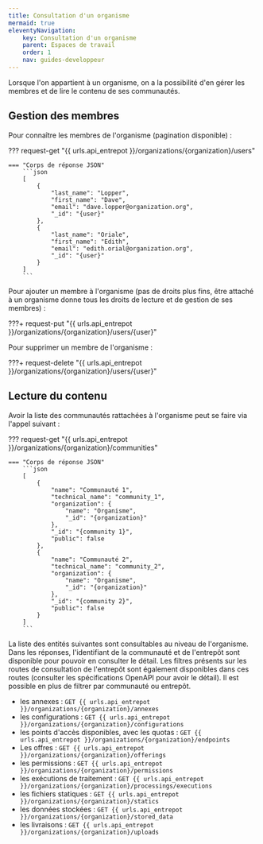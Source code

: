 ```yaml
---
title: Consultation d'un organisme
mermaid: true
eleventyNavigation:
    key: Consultation d'un organisme
    parent: Espaces de travail
    order: 1
    nav: guides-developpeur
---
```


Lorsque l'on appartient à un organisme, on a la possibilité d'en gérer les membres et de lire le contenu de ses communautés.

## Gestion des membres

Pour connaître les membres de l'organisme (pagination disponible) :

??? request-get "{{ urls.api_entrepot }}/organizations/{organization}/users"

    === "Corps de réponse JSON"
        ```json
        [
            {
                "last_name": "Lopper",
                "first_name": "Dave",
                "email": "dave.lopper@organization.org",
                "_id": "{user}"
            },
            {
                "last_name": "Oriale",
                "first_name": "Edith",
                "email": "edith.orial@organization.org",
                "_id": "{user}"
            }
        ]
        ```

Pour ajouter un membre à l'organisme (pas de droits plus fins, être attaché à un organisme donne tous les droits de lecture et de gestion de ses membres) :

???+ request-put "{{ urls.api_entrepot }}/organizations/{organization}/users/{user}"

Pour supprimer un membre de l'organisme :

???+ request-delete "{{ urls.api_entrepot }}/organizations/{organization}/users/{user}"

## Lecture du contenu

Avoir la liste des communautés rattachées à l'organisme peut se faire via l'appel suivant :

??? request-get "{{ urls.api_entrepot }}/organizations/{organization}/communities"

    === "Corps de réponse JSON"
        ```json
        [
            {
                "name": "Communauté 1",
                "technical_name": "community_1",
                "organization": {
                    "name": "Organisme",
                    "_id": "{organization}"
                },
                "_id": "{community 1}",
                "public": false
            },
            {
                "name": "Communauté 2",
                "technical_name": "community_2",
                "organization": {
                    "name": "Organisme",
                    "_id": "{organization}"
                },
                "_id": "{community 2}",
                "public": false
            }
        ]
        ```

La liste des entités suivantes sont consultables au niveau de l'organisme. Dans les réponses, l'identifiant de la communauté et de l'entrepôt sont disponible pour pouvoir en consulter le détail. Les filtres présents sur les routes de consultation de l'entrepôt sont également disponibles dans ces routes (consulter les spécifications OpenAPI pour avoir le détail). Il est possible en plus de filtrer par communauté ou entrepôt.

* les annexes : `GET {{ urls.api_entrepot }}/organizations/{organization}/annexes`
* les configurations : `GET {{ urls.api_entrepot }}/organizations/{organization}/configurations`
* les points d'accès disponibles, avec les quotas : `GET {{ urls.api_entrepot }}/organizations/{organization}/endpoints`
* Les offres : `GET {{ urls.api_entrepot }}/organizations/{organization}/offerings`
* les permissions : `GET {{ urls.api_entrepot }}/organizations/{organization}/permissions`
* les exécutions de traitement : `GET {{ urls.api_entrepot }}/organizations/{organization}/processings/executions`
* les fichiers statiques : `GET {{ urls.api_entrepot }}/organizations/{organization}/statics`
* les données stockées : `GET {{ urls.api_entrepot }}/organizations/{organization}/stored_data`
* les livraisons : `GET {{ urls.api_entrepot }}/organizations/{organization}/uploads`


